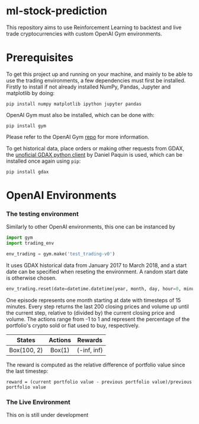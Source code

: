# ml-stock-prediction

This repository aims to use Reinforcement Learning to backtest and live trade cryptocurrencies with custom OpenAI Gym environments.

Prerequisites
=============

To get this project up and running on your machine, and mainly to be able to use the trading environments, a few dependencies must first be installed. Firstly to install if not already installed NumPy, Pandas, Jupyter and matplotlib by doing:

```
pip install numpy matplotlib ipython jupyter pandas
```
OpenAI Gym must also be installed, which can be done with:

```
pip install gym
```
Please refer to the OpenAI Gym [repo](https://github.com/openai/gym#installation) for more information.

To get historical data, place orders or making other requests from GDAX, the [unoficial GDAX python client](https://github.com/danpaquin/gdax-python) by Daniel Paquin is used, which can be installed once again using `pip`:

```
pip install gdax
```
OpenAI Environments
===================

### The testing environment

Similarly to other OpenAI environments, this one can be instanced by

```python
import gym
import trading_env

env_trading = gym.make('test_trading-v0')
```
It uses GDAX historical data from January 2017 to March 2018, and a start date can be specified when reseting the environment. A random start date is otherwise chosen. 

```python
env_trading.reset(date=datetime.datetime(year, month, day, hour=0, minute=0, second=0, microsecond=0))
```

One episode represents one month starting at date with timesteps of 15 minutes. Every step returns the last 200 closing prices and volume up until the current step, relative to (divided by) the current closing price and volume. The actions range from -1 to 1 and represent the percentage of the portfolio's crypto sold or fiat used to buy, respectively.

| States          | Actions       |  Rewards  |
| :-------------: |:-------------:| :--------:|
| Box(100, 2)     | Box(1)        |(-inf, inf)|

The reward is computed as the relative difference of portfolio value since the last timestep:

```
reward = (current portfolio value - previous portfolio value)/previous portfolio value
```

### The Live Environment

This on is still under development
